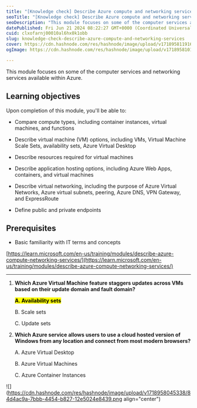 ```yaml
---
title: "[Knowledge check] Describe Azure compute and networking services"
seoTitle: "[Knowledge check] Describe Azure compute and networking services"
seoDescription: "This module focuses on some of the computer services and networking services available within Azure."
datePublished: Fri Jun 21 2024 08:22:27 GMT+0000 (Coordinated Universal Time)
cuid: clxofarnj00010al6hx0k1obb
slug: knowledge-check-describe-azure-compute-and-networking-services
cover: https://cdn.hashnode.com/res/hashnode/image/upload/v1718958119167/1c4c70ea-4b07-4cf5-880d-8a11975a3bfd.png
ogImage: https://cdn.hashnode.com/res/hashnode/image/upload/v1718958101277/5983c615-e73c-448e-a60e-01e261ee7994.png

---
```


This module focuses on some of the computer services and networking services available within Azure.

## **Learning objectives**

Upon completion of this module, you'll be able to:

* Compare compute types, including container instances, virtual machines, and functions
    
* Describe virtual machine (VM) options, including VMs, Virtual Machine Scale Sets, availability sets, Azure Virtual Desktop
    
* Describe resources required for virtual machines
    
* Describe application hosting options, including Azure Web Apps, containers, and virtual machines
    
* Describe virtual networking, including the purpose of Azure Virtual Networks, Azure virtual subnets, peering, Azure DNS, VPN Gateway, and ExpressRoute
    
* Define public and private endpoints
    

## **Prerequisites**

* Basic familiarity with IT terms and concepts
    

[https://learn.microsoft.com/en-us/training/modules/describe-azure-compute-networking-services/](https://learn.microsoft.com/en-us/training/modules/describe-azure-compute-networking-services/)

---

1. **Which Azure Virtual Machine feature staggers updates across VMs based on their update domain and fault domain?**
    
    **<mark>A. Availability sets</mark>**
    
    B. Scale sets
    
    C. Update sets
    
2. **Which Azure service allows users to use a cloud hosted version of Windows from any location and connect from most modern browsers?**
    
    A. Azure Virtual Desktop
    
    B. Azure Virtual Machines
    
    C. Azure Container Instances
    

![](https://cdn.hashnode.com/res/hashnode/image/upload/v1718958045338/84d4ac9a-7bbb-4454-b827-12e5024e8439.png align="center")
